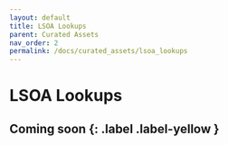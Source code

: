 ```yaml
---
layout: default
title: LSOA Lookups
parent: Curated Assets
nav_order: 2
permalink: /docs/curated_assets/lsoa_lookups
---
```


# LSOA Lookups


Coming soon
{: .label .label-yellow }
---

